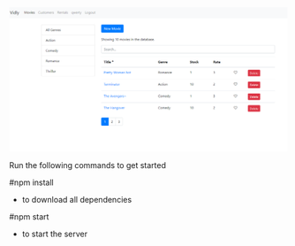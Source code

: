 <img width="1000" alt="Vidly Project" src="https://github.com/dineschandgr/ReactJS_Vidly_Application/blob/master/vidly.png">


Run the following commands to get started

#npm install

- to download all dependencies

#npm start

- to start the server
